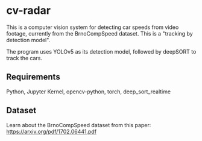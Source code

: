 # cv-radar

This is a computer vision system for detecting car speeds from video footage, currently from the BrnoCompSpeed dataset. This is a "tracking by detection model".

The program uses YOLOv5 as its detection model, followed by deepSORT to track the cars.

## Requirements

Python, Jupyter Kernel, opencv-python, torch, deep_sort_realtime

## Dataset

Learn about the BrnoCompSpeed dataset from this paper: https://arxiv.org/pdf/1702.06441.pdf
